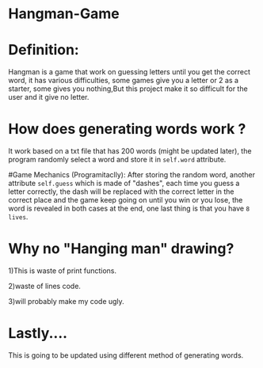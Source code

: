 # Hangman-Game
# Definition: 
Hangman is  a game that work on guessing letters until you get the correct word, it has various difficulties, some games give you a letter or 2 as a starter, some gives you nothing,But this project make it so difficult for the user and it give no letter.


# How does generating words work ?
It work based on a txt file that has 200 words (might be updated later), the program randomly select a word and store it in ``self.word`` attribute.

#Game Mechanics (Programitaclly):
After storing the random word, another attribute ``self.guess`` which is made of "dashes", each time you guess a letter correctly, the  dash will be replaced with the correct letter in the correct place
and the game keep going on until you win or you lose, the word is revealed in both cases at the end, one last thing is that you have ``8 lives``.

# Why no "Hanging man" drawing?

1)This is waste of print functions.

2)waste of lines code.

3)will probably make my code ugly.

# Lastly....
This is going to be updated using different method of generating words.
